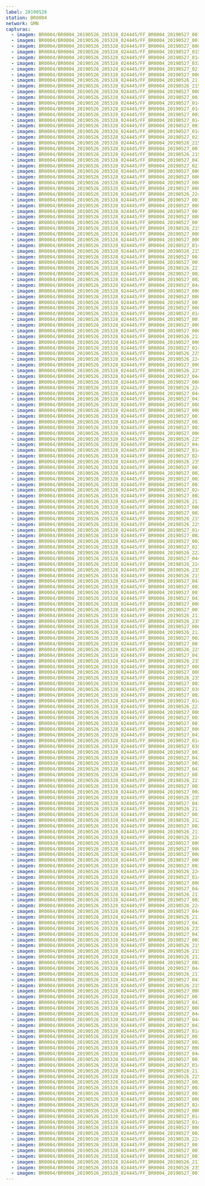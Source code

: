 ```yaml
---
label: 20190526
station: BR0004
network: GMN
capturas:
  - imagem: BR0004/BR0004_20190526_205328_024445/FF_BR0004_20190527_001625_107_0238848.fits_maxpixel.jpg
  - imagem: BR0004/BR0004_20190526_205328_024445/FF_BR0004_20190527_001130_431_0232960.fits_maxpixel.jpg
  - imagem: BR0004/BR0004_20190526_205328_024445/FF_BR0004_20190527_000947_960_0230912.fits_maxpixel.jpg
  - imagem: BR0004/BR0004_20190526_205328_024445/FF_BR0004_20190527_015626_094_0343296.fits_maxpixel.jpg
  - imagem: BR0004/BR0004_20190526_205328_024445/FF_BR0004_20190527_014606_382_0331264.fits_maxpixel.jpg
  - imagem: BR0004/BR0004_20190526_205328_024445/FF_BR0004_20190527_033613_290_0461312.fits_maxpixel.jpg
  - imagem: BR0004/BR0004_20190526_205328_024445/FF_BR0004_20190527_021830_015_0368896.fits_maxpixel.jpg
  - imagem: BR0004/BR0004_20190526_205328_024445/FF_BR0004_20190527_000141_680_0221440.fits_maxpixel.jpg
  - imagem: BR0004/BR0004_20190526_205328_024445/FF_BR0004_20190526_211626_970_0025600.fits_maxpixel.jpg
  - imagem: BR0004/BR0004_20190526_205328_024445/FF_BR0004_20190526_215549_883_0072448.fits_maxpixel.jpg
  - imagem: BR0004/BR0004_20190526_205328_024445/FF_BR0004_20190527_000207_312_0221952.fits_maxpixel.jpg
  - imagem: BR0004/BR0004_20190526_205328_024445/FF_BR0004_20190527_001559_496_0238336.fits_maxpixel.jpg
  - imagem: BR0004/BR0004_20190526_205328_024445/FF_BR0004_20190527_014806_471_0333312.fits_maxpixel.jpg
  - imagem: BR0004/BR0004_20190526_205328_024445/FF_BR0004_20190527_014540_761_0330752.fits_maxpixel.jpg
  - imagem: BR0004/BR0004_20190526_205328_024445/FF_BR0004_20190527_002928_110_0254208.fits_maxpixel.jpg
  - imagem: BR0004/BR0004_20190526_205328_024445/FF_BR0004_20190527_014436_708_0329472.fits_maxpixel.jpg
  - imagem: BR0004/BR0004_20190526_205328_024445/FF_BR0004_20190527_001000_792_0231168.fits_maxpixel.jpg
  - imagem: BR0004/BR0004_20190526_205328_024445/FF_BR0004_20190527_014332_662_0328192.fits_maxpixel.jpg
  - imagem: BR0004/BR0004_20190526_205328_024445/FF_BR0004_20190527_023643_643_0390656.fits_maxpixel.jpg
  - imagem: BR0004/BR0004_20190526_205328_024445/FF_BR0004_20190526_215212_102_0068096.fits_maxpixel.jpg
  - imagem: BR0004/BR0004_20190526_205328_024445/FF_BR0004_20190527_001455_439_0237056.fits_maxpixel.jpg
  - imagem: BR0004/BR0004_20190526_205328_024445/FF_BR0004_20190526_215354_573_0070144.fits_maxpixel.jpg
  - imagem: BR0004/BR0004_20190526_205328_024445/FF_BR0004_20190527_043757_546_0535040.fits_maxpixel.jpg
  - imagem: BR0004/BR0004_20190526_205328_024445/FF_BR0004_20190527_021751_578_0368128.fits_maxpixel.jpg
  - imagem: BR0004/BR0004_20190526_205328_024445/FF_BR0004_20190527_000557_892_0226560.fits_maxpixel.jpg
  - imagem: BR0004/BR0004_20190526_205328_024445/FF_BR0004_20190527_000716_594_0228096.fits_maxpixel.jpg
  - imagem: BR0004/BR0004_20190526_205328_024445/FF_BR0004_20190527_000922_327_0230400.fits_maxpixel.jpg
  - imagem: BR0004/BR0004_20190526_205328_024445/FF_BR0004_20190527_000415_397_0224512.fits_maxpixel.jpg
  - imagem: BR0004/BR0004_20190526_205328_024445/FF_BR0004_20190526_224938_056_0136448.fits_maxpixel.jpg
  - imagem: BR0004/BR0004_20190526_205328_024445/FF_BR0004_20190527_003032_149_0255488.fits_maxpixel.jpg
  - imagem: BR0004/BR0004_20190526_205328_024445/FF_BR0004_20190527_000022_172_0220160.fits_maxpixel.jpg
  - imagem: BR0004/BR0004_20190526_205328_024445/FF_BR0004_20190527_001013_573_0231424.fits_maxpixel.jpg
  - imagem: BR0004/BR0004_20190526_205328_024445/FF_BR0004_20190527_000336_972_0223744.fits_maxpixel.jpg
  - imagem: BR0004/BR0004_20190526_205328_024445/FF_BR0004_20190527_001418_035_0236288.fits_maxpixel.jpg
  - imagem: BR0004/BR0004_20190526_205328_024445/FF_BR0004_20190526_215407_379_0070400.fits_maxpixel.jpg
  - imagem: BR0004/BR0004_20190526_205328_024445/FF_BR0004_20190527_000755_017_0228864.fits_maxpixel.jpg
  - imagem: BR0004/BR0004_20190526_205328_024445/FF_BR0004_20190527_000034_982_0220416.fits_maxpixel.jpg
  - imagem: BR0004/BR0004_20190526_205328_024445/FF_BR0004_20190527_014515_144_0330240.fits_maxpixel.jpg
  - imagem: BR0004/BR0004_20190526_205328_024445/FF_BR0004_20190526_215643_251_0073472.fits_maxpixel.jpg
  - imagem: BR0004/BR0004_20190526_205328_024445/FF_BR0004_20190527_001325_772_0235264.fits_maxpixel.jpg
  - imagem: BR0004/BR0004_20190526_205328_024445/FF_BR0004_20190527_001221_676_0233984.fits_maxpixel.jpg
  - imagem: BR0004/BR0004_20190526_205328_024445/FF_BR0004_20190526_221513_442_0095488.fits_maxpixel.jpg
  - imagem: BR0004/BR0004_20190526_205328_024445/FF_BR0004_20190527_002758_437_0252416.fits_maxpixel.jpg
  - imagem: BR0004/BR0004_20190526_205328_024445/FF_BR0004_20190527_002836_875_0253184.fits_maxpixel.jpg
  - imagem: BR0004/BR0004_20190526_205328_024445/FF_BR0004_20190527_044041_732_0538112.fits_maxpixel.jpg
  - imagem: BR0004/BR0004_20190526_205328_024445/FF_BR0004_20190527_000311_364_0223232.fits_maxpixel.jpg
  - imagem: BR0004/BR0004_20190526_205328_024445/FF_BR0004_20190527_000532_254_0226048.fits_maxpixel.jpg
  - imagem: BR0004/BR0004_20190526_205328_024445/FF_BR0004_20190527_001208_863_0233728.fits_maxpixel.jpg
  - imagem: BR0004/BR0004_20190526_205328_024445/FF_BR0004_20190527_000909_517_0230144.fits_maxpixel.jpg
  - imagem: BR0004/BR0004_20190526_205328_024445/FF_BR0004_20190527_014844_903_0334080.fits_maxpixel.jpg
  - imagem: BR0004/BR0004_20190526_205328_024445/FF_BR0004_20190527_001234_505_0234240.fits_maxpixel.jpg
  - imagem: BR0004/BR0004_20190526_205328_024445/FF_BR0004_20190527_000650_968_0227584.fits_maxpixel.jpg
  - imagem: BR0004/BR0004_20190526_205328_024445/FF_BR0004_20190527_000009_369_0219904.fits_maxpixel.jpg
  - imagem: BR0004/BR0004_20190526_205328_024445/FF_BR0004_20190526_213218_189_0044544.fits_maxpixel.jpg
  - imagem: BR0004/BR0004_20190526_205328_024445/FF_BR0004_20190527_000258_540_0222976.fits_maxpixel.jpg
  - imagem: BR0004/BR0004_20190526_205328_024445/FF_BR0004_20190527_014740_861_0332800.fits_maxpixel.jpg
  - imagem: BR0004/BR0004_20190526_205328_024445/FF_BR0004_20190526_225003_692_0136960.fits_maxpixel.jpg
  - imagem: BR0004/BR0004_20190526_205328_024445/FF_BR0004_20190526_224950_893_0136704.fits_maxpixel.jpg
  - imagem: BR0004/BR0004_20190526_205328_024445/FF_BR0004_20190527_000129_810_0221184.fits_maxpixel.jpg
  - imagem: BR0004/BR0004_20190526_205328_024445/FF_BR0004_20190526_225114_408_0138240.fits_maxpixel.jpg
  - imagem: BR0004/BR0004_20190526_205328_024445/FF_BR0004_20190527_044007_322_0537600.fits_maxpixel.jpg
  - imagem: BR0004/BR0004_20190526_205328_024445/FF_BR0004_20190527_000636_320_0227328.fits_maxpixel.jpg
  - imagem: BR0004/BR0004_20190526_205328_024445/FF_BR0004_20190526_224834_033_0135168.fits_maxpixel.jpg
  - imagem: BR0004/BR0004_20190526_205328_024445/FF_BR0004_20190527_044213_476_0539904.fits_maxpixel.jpg
  - imagem: BR0004/BR0004_20190526_205328_024445/FF_BR0004_20190527_043602_252_0532736.fits_maxpixel.jpg
  - imagem: BR0004/BR0004_20190526_205328_024445/FF_BR0004_20190527_000935_158_0230656.fits_maxpixel.jpg
  - imagem: BR0004/BR0004_20190526_205328_024445/FF_BR0004_20190527_000831_094_0229376.fits_maxpixel.jpg
  - imagem: BR0004/BR0004_20190526_205328_024445/FF_BR0004_20190527_001143_252_0233216.fits_maxpixel.jpg
  - imagem: BR0004/BR0004_20190526_205328_024445/FF_BR0004_20190527_003019_346_0255232.fits_maxpixel.jpg
  - imagem: BR0004/BR0004_20190526_205328_024445/FF_BR0004_20190527_002625_565_0250624.fits_maxpixel.jpg
  - imagem: BR0004/BR0004_20190526_205328_024445/FF_BR0004_20190527_000610_705_0226816.fits_maxpixel.jpg
  - imagem: BR0004/BR0004_20190526_205328_024445/FF_BR0004_20190526_225047_156_0137728.fits_maxpixel.jpg
  - imagem: BR0004/BR0004_20190526_205328_024445/FF_BR0004_20190527_044054_527_0538368.fits_maxpixel.jpg
  - imagem: BR0004/BR0004_20190526_205328_024445/FF_BR0004_20190527_014632_003_0331776.fits_maxpixel.jpg
  - imagem: BR0004/BR0004_20190526_205328_024445/FF_BR0004_20190527_024219_183_0397312.fits_maxpixel.jpg
  - imagem: BR0004/BR0004_20190526_205328_024445/FF_BR0004_20190526_235657_216_0216064.fits_maxpixel.jpg
  - imagem: BR0004/BR0004_20190526_205328_024445/FF_BR0004_20190527_001351_535_0235776.fits_maxpixel.jpg
  - imagem: BR0004/BR0004_20190526_205328_024445/FF_BR0004_20190527_002953_720_0254720.fits_maxpixel.jpg
  - imagem: BR0004/BR0004_20190526_205328_024445/FF_BR0004_20190527_002534_317_0249600.fits_maxpixel.jpg
  - imagem: BR0004/BR0004_20190526_205328_024445/FF_BR0004_20190527_001612_293_0238592.fits_maxpixel.jpg
  - imagem: BR0004/BR0004_20190526_205328_024445/FF_BR0004_20190527_024928_809_0405760.fits_maxpixel.jpg
  - imagem: BR0004/BR0004_20190526_205328_024445/FF_BR0004_20190527_002326_236_0247040.fits_maxpixel.jpg
  - imagem: BR0004/BR0004_20190526_205328_024445/FF_BR0004_20190526_211204_024_0020992.fits_maxpixel.jpg
  - imagem: BR0004/BR0004_20190526_205328_024445/FF_BR0004_20190527_000245_745_0222720.fits_maxpixel.jpg
  - imagem: BR0004/BR0004_20190526_205328_024445/FF_BR0004_20190527_002559_944_0250112.fits_maxpixel.jpg
  - imagem: BR0004/BR0004_20190526_205328_024445/FF_BR0004_20190526_215537_048_0072192.fits_maxpixel.jpg
  - imagem: BR0004/BR0004_20190526_205328_024445/FF_BR0004_20190526_225034_357_0137472.fits_maxpixel.jpg
  - imagem: BR0004/BR0004_20190526_205328_024445/FF_BR0004_20190527_014709_888_0332288.fits_maxpixel.jpg
  - imagem: BR0004/BR0004_20190526_205328_024445/FF_BR0004_20190527_002849_672_0253440.fits_maxpixel.jpg
  - imagem: BR0004/BR0004_20190526_205328_024445/FF_BR0004_20190527_002247_801_0246272.fits_maxpixel.jpg
  - imagem: BR0004/BR0004_20190526_205328_024445/FF_BR0004_20190527_021947_239_0370432.fits_maxpixel.jpg
  - imagem: BR0004/BR0004_20190526_205328_024445/FF_BR0004_20190526_222404_993_0105984.fits_maxpixel.jpg
  - imagem: BR0004/BR0004_20190526_205328_024445/FF_BR0004_20190527_044132_966_0539136.fits_maxpixel.jpg
  - imagem: BR0004/BR0004_20190526_205328_024445/FF_BR0004_20190526_224859_623_0135680.fits_maxpixel.jpg
  - imagem: BR0004/BR0004_20190526_205328_024445/FF_BR0004_20190526_235930_942_0219136.fits_maxpixel.jpg
  - imagem: BR0004/BR0004_20190526_205328_024445/FF_BR0004_20190526_215849_201_0076032.fits_maxpixel.jpg
  - imagem: BR0004/BR0004_20190526_205328_024445/FF_BR0004_20190527_043835_987_0535808.fits_maxpixel.jpg
  - imagem: BR0004/BR0004_20190526_205328_024445/FF_BR0004_20190527_002612_757_0250368.fits_maxpixel.jpg
  - imagem: BR0004/BR0004_20190526_205328_024445/FF_BR0004_20190527_001247_318_0234496.fits_maxpixel.jpg
  - imagem: BR0004/BR0004_20190526_205328_024445/FF_BR0004_20190527_043901_591_0536320.fits_maxpixel.jpg
  - imagem: BR0004/BR0004_20190526_205328_024445/FF_BR0004_20190527_000506_637_0225536.fits_maxpixel.jpg
  - imagem: BR0004/BR0004_20190526_205328_024445/FF_BR0004_20190527_001039_197_0231936.fits_maxpixel.jpg
  - imagem: BR0004/BR0004_20190526_205328_024445/FF_BR0004_20190526_213908_405_0052736.fits_maxpixel.jpg
  - imagem: BR0004/BR0004_20190526_205328_024445/FF_BR0004_20190526_235826_887_0217856.fits_maxpixel.jpg
  - imagem: BR0004/BR0004_20190526_205328_024445/FF_BR0004_20190527_000623_500_0227072.fits_maxpixel.jpg
  - imagem: BR0004/BR0004_20190526_205328_024445/FF_BR0004_20190526_213101_335_0043008.fits_maxpixel.jpg
  - imagem: BR0004/BR0004_20190526_205328_024445/FF_BR0004_20190527_002720_026_0251648.fits_maxpixel.jpg
  - imagem: BR0004/BR0004_20190526_205328_024445/FF_BR0004_20190527_001521_062_0237568.fits_maxpixel.jpg
  - imagem: BR0004/BR0004_20190526_205328_024445/FF_BR0004_20190526_225016_486_0137216.fits_maxpixel.jpg
  - imagem: BR0004/BR0004_20190526_205328_024445/FF_BR0004_20190527_043706_334_0534016.fits_maxpixel.jpg
  - imagem: BR0004/BR0004_20190526_205328_024445/FF_BR0004_20190526_235905_316_0218624.fits_maxpixel.jpg
  - imagem: BR0004/BR0004_20190526_205328_024445/FF_BR0004_20190527_000545_064_0226304.fits_maxpixel.jpg
  - imagem: BR0004/BR0004_20190526_205328_024445/FF_BR0004_20190527_000703_785_0227840.fits_maxpixel.jpg
  - imagem: BR0004/BR0004_20190526_205328_024445/FF_BR0004_20190526_235918_121_0218880.fits_maxpixel.jpg
  - imagem: BR0004/BR0004_20190526_205328_024445/FF_BR0004_20190527_002732_810_0251904.fits_maxpixel.jpg
  - imagem: BR0004/BR0004_20190526_205328_024445/FF_BR0004_20190527_030023_013_0418816.fits_maxpixel.jpg
  - imagem: BR0004/BR0004_20190526_205328_024445/FF_BR0004_20190527_002455_887_0248832.fits_maxpixel.jpg
  - imagem: BR0004/BR0004_20190526_205328_024445/FF_BR0004_20190527_014411_089_0328960.fits_maxpixel.jpg
  - imagem: BR0004/BR0004_20190526_205328_024445/FF_BR0004_20190526_223322_034_0116992.fits_maxpixel.jpg
  - imagem: BR0004/BR0004_20190526_205328_024445/FF_BR0004_20190527_000729_428_0228352.fits_maxpixel.jpg
  - imagem: BR0004/BR0004_20190526_205328_024445/FF_BR0004_20190527_003110_575_0256256.fits_maxpixel.jpg
  - imagem: BR0004/BR0004_20190526_205328_024445/FF_BR0004_20190527_001052_029_0232192.fits_maxpixel.jpg
  - imagem: BR0004/BR0004_20190526_205328_024445/FF_BR0004_20190527_000441_012_0225024.fits_maxpixel.jpg
  - imagem: BR0004/BR0004_20190526_205328_024445/FF_BR0004_20190527_043744_732_0534784.fits_maxpixel.jpg
  - imagem: BR0004/BR0004_20190526_205328_024445/FF_BR0004_20190527_014319_864_0327936.fits_maxpixel.jpg
  - imagem: BR0004/BR0004_20190526_205328_024445/FF_BR0004_20190527_030035_836_0419072.fits_maxpixel.jpg
  - imagem: BR0004/BR0004_20190526_205328_024445/FF_BR0004_20190527_003123_404_0256512.fits_maxpixel.jpg
  - imagem: BR0004/BR0004_20190526_205328_024445/FF_BR0004_20190527_043536_636_0532224.fits_maxpixel.jpg
  - imagem: BR0004/BR0004_20190526_205328_024445/FF_BR0004_20190527_002638_372_0250880.fits_maxpixel.jpg
  - imagem: BR0004/BR0004_20190526_205328_024445/FF_BR0004_20190527_043848_791_0536064.fits_maxpixel.jpg
  - imagem: BR0004/BR0004_20190526_205328_024445/FF_BR0004_20190527_001442_640_0236800.fits_maxpixel.jpg
  - imagem: BR0004/BR0004_20190526_205328_024445/FF_BR0004_20190526_221526_299_0095744.fits_maxpixel.jpg
  - imagem: BR0004/BR0004_20190526_205328_024445/FF_BR0004_20190527_003044_951_0255744.fits_maxpixel.jpg
  - imagem: BR0004/BR0004_20190526_205328_024445/FF_BR0004_20190527_002339_052_0247296.fits_maxpixel.jpg
  - imagem: BR0004/BR0004_20190526_205328_024445/FF_BR0004_20190526_235852_503_0218368.fits_maxpixel.jpg
  - imagem: BR0004/BR0004_20190526_205328_024445/FF_BR0004_20190527_043511_025_0531712.fits_maxpixel.jpg
  - imagem: BR0004/BR0004_20190526_205328_024445/FF_BR0004_20190526_211835_065_0028160.fits_maxpixel.jpg
  - imagem: BR0004/BR0004_20190526_205328_024445/FF_BR0004_20190527_001156_053_0233472.fits_maxpixel.jpg
  - imagem: BR0004/BR0004_20190526_205328_024445/FF_BR0004_20190526_212212_829_0032512.fits_maxpixel.jpg
  - imagem: BR0004/BR0004_20190526_205328_024445/FF_BR0004_20190527_002234_742_0246016.fits_maxpixel.jpg
  - imagem: BR0004/BR0004_20190526_205328_024445/FF_BR0004_20190526_211307_890_0021760.fits_maxpixel.jpg
  - imagem: BR0004/BR0004_20190526_205328_024445/FF_BR0004_20190526_224755_577_0134400.fits_maxpixel.jpg
  - imagem: BR0004/BR0004_20190526_205328_024445/FF_BR0004_20190527_000402_585_0224256.fits_maxpixel.jpg
  - imagem: BR0004/BR0004_20190526_205328_024445/FF_BR0004_20190527_000047_793_0220672.fits_maxpixel.jpg
  - imagem: BR0004/BR0004_20190526_205328_024445/FF_BR0004_20190527_000856_718_0229888.fits_maxpixel.jpg
  - imagem: BR0004/BR0004_20190526_205328_024445/FF_BR0004_20190527_000453_888_0225280.fits_maxpixel.jpg
  - imagem: BR0004/BR0004_20190526_205328_024445/FF_BR0004_20190527_003006_530_0254976.fits_maxpixel.jpg
  - imagem: BR0004/BR0004_20190526_205328_024445/FF_BR0004_20190526_224925_245_0136192.fits_maxpixel.jpg
  - imagem: BR0004/BR0004_20190526_205328_024445/FF_BR0004_20190527_014819_293_0333568.fits_maxpixel.jpg
  - imagem: BR0004/BR0004_20190526_205328_024445/FF_BR0004_20190527_000742_213_0228608.fits_maxpixel.jpg
  - imagem: BR0004/BR0004_20190526_205328_024445/FF_BR0004_20190527_044107_340_0538624.fits_maxpixel.jpg
  - imagem: BR0004/BR0004_20190526_205328_024445/FF_BR0004_20190526_211847_873_0028416.fits_maxpixel.jpg
  - imagem: BR0004/BR0004_20190526_205328_024445/FF_BR0004_20190527_002745_648_0252160.fits_maxpixel.jpg
  - imagem: BR0004/BR0004_20190526_205328_024445/FF_BR0004_20190526_224821_194_0134912.fits_maxpixel.jpg
  - imagem: BR0004/BR0004_20190526_205328_024445/FF_BR0004_20190527_044028_910_0537856.fits_maxpixel.jpg
  - imagem: BR0004/BR0004_20190526_205328_024445/FF_BR0004_20190526_211125_594_0020224.fits_maxpixel.jpg
  - imagem: BR0004/BR0004_20190526_205328_024445/FF_BR0004_20190527_043731_930_0534528.fits_maxpixel.jpg
  - imagem: BR0004/BR0004_20190526_205328_024445/FF_BR0004_20190526_235956_562_0219648.fits_maxpixel.jpg
  - imagem: BR0004/BR0004_20190526_205328_024445/FF_BR0004_20190527_043823_175_0535552.fits_maxpixel.jpg
  - imagem: BR0004/BR0004_20190526_205328_024445/FF_BR0004_20190527_002300_605_0246528.fits_maxpixel.jpg
  - imagem: BR0004/BR0004_20190526_205328_024445/FF_BR0004_20190526_215719_544_0074240.fits_maxpixel.jpg
  - imagem: BR0004/BR0004_20190526_205328_024445/FF_BR0004_20190526_215732_352_0074496.fits_maxpixel.jpg
  - imagem: BR0004/BR0004_20190526_205328_024445/FF_BR0004_20190526_212251_271_0033280.fits_maxpixel.jpg
  - imagem: BR0004/BR0004_20190526_205328_024445/FF_BR0004_20190527_002313_421_0246784.fits_maxpixel.jpg
  - imagem: BR0004/BR0004_20190526_205328_024445/FF_BR0004_20190527_044239_073_0540416.fits_maxpixel.jpg
  - imagem: BR0004/BR0004_20190526_205328_024445/FF_BR0004_20190526_211822_260_0027904.fits_maxpixel.jpg
  - imagem: BR0004/BR0004_20190526_205328_024445/FF_BR0004_20190527_043810_357_0535296.fits_maxpixel.jpg
  - imagem: BR0004/BR0004_20190526_205328_024445/FF_BR0004_20190526_215602_686_0072704.fits_maxpixel.jpg
  - imagem: BR0004/BR0004_20190526_205328_024445/FF_BR0004_20190527_000349_788_0224000.fits_maxpixel.jpg
  - imagem: BR0004/BR0004_20190526_205328_024445/FF_BR0004_20190527_001338_580_0235520.fits_maxpixel.jpg
  - imagem: BR0004/BR0004_20190526_205328_024445/FF_BR0004_20190527_043927_213_0536832.fits_maxpixel.jpg
  - imagem: BR0004/BR0004_20190526_205328_024445/FF_BR0004_20190527_000232_929_0222464.fits_maxpixel.jpg
  - imagem: BR0004/BR0004_20190526_205328_024445/FF_BR0004_20190527_044145_766_0539392.fits_maxpixel.jpg
  - imagem: BR0004/BR0004_20190526_205328_024445/FF_BR0004_20190527_044120_154_0538880.fits_maxpixel.jpg
  - imagem: BR0004/BR0004_20190526_205328_024445/FF_BR0004_20190527_043523_823_0531968.fits_maxpixel.jpg
  - imagem: BR0004/BR0004_20190526_205328_024445/FF_BR0004_20190527_014728_053_0332544.fits_maxpixel.jpg
  - imagem: BR0004/BR0004_20190526_205328_024445/FF_BR0004_20190527_001312_900_0235008.fits_maxpixel.jpg
  - imagem: BR0004/BR0004_20190526_205328_024445/FF_BR0004_20190527_002902_503_0253696.fits_maxpixel.jpg
  - imagem: BR0004/BR0004_20190526_205328_024445/FF_BR0004_20190527_000818_297_0229120.fits_maxpixel.jpg
  - imagem: BR0004/BR0004_20190526_205328_024445/FF_BR0004_20190527_044226_252_0540160.fits_maxpixel.jpg
  - imagem: BR0004/BR0004_20190526_205328_024445/FF_BR0004_20190527_001546_697_0238080.fits_maxpixel.jpg
  - imagem: BR0004/BR0004_20190526_205328_024445/FF_BR0004_20190527_014753_667_0333056.fits_maxpixel.jpg
  - imagem: BR0004/BR0004_20190526_205328_024445/FF_BR0004_20190526_211809_440_0027648.fits_maxpixel.jpg
  - imagem: BR0004/BR0004_20190526_205328_024445/FF_BR0004_20190526_225059_968_0137984.fits_maxpixel.jpg
  - imagem: BR0004/BR0004_20190526_205328_024445/FF_BR0004_20190527_002824_050_0252928.fits_maxpixel.jpg
  - imagem: BR0004/BR0004_20190526_205328_024445/FF_BR0004_20190527_002703_991_0251392.fits_maxpixel.jpg
  - imagem: BR0004/BR0004_20190526_205328_024445/FF_BR0004_20190527_003057_765_0256000.fits_maxpixel.jpg
  - imagem: BR0004/BR0004_20190526_205328_024445/FF_BR0004_20190527_000428_227_0224768.fits_maxpixel.jpg
  - imagem: BR0004/BR0004_20190526_205328_024445/FF_BR0004_20190527_024850_390_0404992.fits_maxpixel.jpg
  - imagem: BR0004/BR0004_20190526_205328_024445/FF_BR0004_20190527_000843_902_0229632.fits_maxpixel.jpg
  - imagem: BR0004/BR0004_20190526_205328_024445/FF_BR0004_20190527_014157_295_0326656.fits_maxpixel.jpg
  - imagem: BR0004/BR0004_20190526_205328_024445/FF_BR0004_20190527_014345_471_0328448.fits_maxpixel.jpg
  - imagem: BR0004/BR0004_20190526_205328_024445/FF_BR0004_20190527_000220_141_0222208.fits_maxpixel.jpg
  - imagem: BR0004/BR0004_20190526_205328_024445/FF_BR0004_20190527_002940_902_0254464.fits_maxpixel.jpg
  - imagem: BR0004/BR0004_20190526_205328_024445/FF_BR0004_20190526_224846_821_0135424.fits_maxpixel.jpg
  - imagem: BR0004/BR0004_20190526_205328_024445/FF_BR0004_20190527_001508_256_0237312.fits_maxpixel.jpg
  - imagem: BR0004/BR0004_20190526_205328_024445/FF_BR0004_20190527_001404_216_0236032.fits_maxpixel.jpg
  - imagem: BR0004/BR0004_20190526_205328_024445/FF_BR0004_20190527_001300_103_0234752.fits_maxpixel.jpg
  - imagem: BR0004/BR0004_20190526_205328_024445/FF_BR0004_20190526_211112_786_0019968.fits_maxpixel.jpg
  - imagem: BR0004/BR0004_20190526_205328_024445/FF_BR0004_20190526_235839_704_0218112.fits_maxpixel.jpg
  - imagem: BR0004/BR0004_20190526_205328_024445/FF_BR0004_20190527_001533_865_0237824.fits_maxpixel.jpg
---
```

